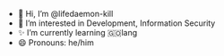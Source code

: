 - 👋 Hi, I’m @lifedaemon-kill
- 🐳 I’m interested in Development, Information Security
- ✨ I’m currently learning 🇬🇴lang
- 😄 Pronouns: he/him

<!---
lifedaemon-kill/lifedaemon-kill is a ✨ special ✨ repository because its `README.md` (this file) appears on your GitHub profile.
You can click the Preview link to take a look at your changes.
--->
